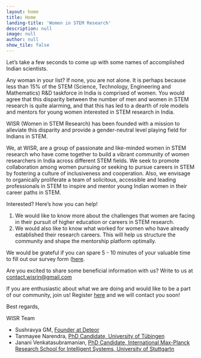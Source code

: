 ```yaml
---
layout: home
title: Home
landing-title: 'Women in STEM Research'
description: null
image: null
author: null
show_tile: false
---
```



Let’s take a few seconds to come up with some names of accomplished Indian scientists. 

Any woman in your list? If none, you are not alone. It is perhaps because less than 15% of the STEM (Science, Technology, Engineering and Mathematics) R&D taskforce in India is comprised of women. You would agree that this disparity between the number of men and women in STEM research is quite alarming, and that this has led to a dearth of role models and mentors for young women interested in STEM research in India.

WISR (Women in STEM Research) has been founded with a mission to alleviate this disparity and provide a gender-neutral level playing field for Indians in STEM.

We, at WISR, are a group of passionate and like-minded women in STEM research who have come together to build a vibrant community of women researchers in India across different STEM fields. We seek to promote collaboration among women pursuing or seeking to pursue careers in STEM by fostering a culture of inclusiveness and cooperation. Also, we envisage to organically proliferate a team of solicitous, accessible and leading professionals in STEM to inspire and mentor young Indian women in their career paths in STEM.

Interested? Here’s how you can help!

1. We would like to know more about the challenges that women are facing in their pursuit of higher education or careers in STEM research. 
2. We would also like to know what worked for women who have already established their research careers. This will help us structure the community and shape the mentorship platform optimally. 

We would be grateful if you can spare 5 - 10 minutes of your valuable time to fill out our survey form (<a href="https://docs.google.com/forms/d/e/1FAIpQLSeXy5OmswYZMVGTN7YQ6aXgCzuJOsWaAFWX_EhLKdoMXjKH5Q/viewform?usp=sf_link">here</a>.

Are you excited to share some beneficial information with us? Write to us at contact.wisrin@gmail.com

If you are enthusiastic about what we are doing and would like to be a part of our community, join us! Register <a href="https://docs.google.com/forms/d/e/1FAIpQLSfo7f8vMf7K_5Jwbc6l3Xk6A9T6CRKvkLRRR7wYNrWWj3iEMg/viewform?usp=sf_link">here</a> and we will contact you soon! 

Best regards,

WISR Team
 - Sushravya GM, <a href="https://www.linkedin.com/in/sushravya-gm-138493196">Founder at Deteor</a>
 - Tanmayee Narendra, <a href="https://www.linkedin.com/in/tanmayeenarendra/">PhD Candidate, University of Tübingen</a> 
 - Janani Venkatasubramanian, <a href="https://www.linkedin.com/in/jvenkatasubramanian/">PhD Candidate, International Max-Planck Research School for Intelligent Systems, University of Stuttgartn</a>
